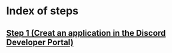 # Index of steps

## [Step 1 (Creat an application in the Discord Developer Portal)](https://github.com/VictorFloresJuarez/Workshop-Bots-on-Discord/blob/main/Sections/Creation%20process/Complete%20process.md)

